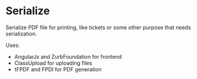 # Serialize

Serialize PDF file for printing, like tickets or some other purpose that needs serialization.

Uses:

- AngularJs and ZurbFoundation for frontend
- ClassUpload for uploading files
- tFPDF and FPDI for PDF generation
